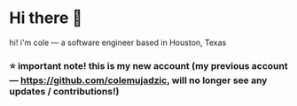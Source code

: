 # Hi there 👋

hi! i'm cole — a software engineer based in Houston, Texas

### ⭐ important note! this is my new account (my previous account — https://github.com/colemujadzic, will no longer see any updates / contributions!)

<!--
**cmujadzic/cmujadzic** is a ✨ _special_ ✨ repository because its `README.md` (this file) appears on your GitHub profile.

Here are some ideas to get you started:

- 🔭 I’m currently working on ...
- 🌱 I’m currently learning ...
- 👯 I’m looking to collaborate on ...
- 🤔 I’m looking for help with ...
- 💬 Ask me about ...
- 📫 How to reach me: ...
- 😄 Pronouns: ...
- ⚡ Fun fact: ...
-->
